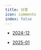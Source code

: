 ```yaml
---
title: 分享
icon: comments
index: false
---
```




- [2024-12](2024-12/README.md)

- [2025-01](2025-01/README.md)
